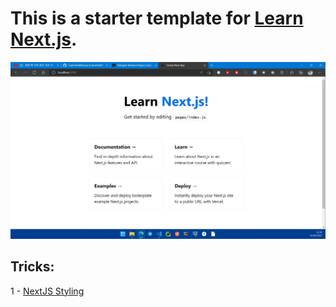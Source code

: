# This is a starter template for [Learn Next.js](https://nextjs.org/learn).

![localhost](https://github.com/CarlosViniMSouza/nextjs-blog-template/blob/main/nextjs-blog/images/localhost.jpg)

## Tricks:

1 - [NextJS Styling](https://nextjs.org/docs/basic-features/built-in-css-support)

